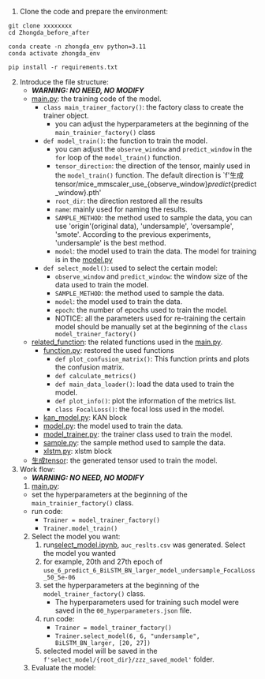 1. Clone the code and prepare the environment:
```
git clone xxxxxxxx
cd Zhongda_before_after

conda create -n zhongda_env python=3.11
conda activate zhongda_env

pip install -r requirements.txt
```
2. Introduce the file structure:
   + ***WARNING: NO NEED, NO MODIFY***
   + [main.py](main.py): the training code of the model.
     + `class main_trainer_factory()`: the factory class to create the trainer object.
       + you can adjust the hyperparameters at the beginning of the `main_trainier_factory()` class
     + `def model_train()`: the function to train the model.
       + you can adjust the `observe_window` and `predict_window` in the `for` loop of the `model_train()` function.
       + `tensor_direction`: the direction of the tensor, mainly used in the `model_train()` function. The default direction is `f'生成tensor/mice_mmscaler_use_{observe_window}_predict_{predict_window}.pth'
       + `root_dir`: the direction restored all the results
       + `name`: mainly used for naming the results.
       + `SAMPLE_METHOD`: the method used to sample the data, you can use 'origin'(original data), 'undersample', 'oversample', 'smote'. According to the previous experiments, 'undersample' is the best method.
       + `model`: the model used to train the data. The model for training is in the [model.py](related_function/model.py)
     + `def select_model()`: used to select the certain model:
       + `observe_window` and `predict_window`: the window size of the data used to train the model.
       + `SAMPLE_METHOD`: the method used to sample the data.
       + `model`: the model used to train the data. 
       + `epoch`: the number of epochs used to train the model.
       + NOTICE: all the parameters used for re-training the certain model should be manually set at the beginning of the `class model_trainer_factory()`
   + [related_function](related_function): the related functions used in the [main.py](main.py).
     + [function.py](related_function/function.py): restored the used functions
       + `def plot_confusion_matrix()`: This function prints and plots the confusion matrix.
       + `def calculate_metrics()`
       + `def main_data_loader()`: load the data used to train the model.
       + `def plot_info()`: plot the information of the metrics list.
       + `class FocalLoss()`: the focal loss used in the model.
     + [kan_model.py](related_function/kan_model.py): KAN block
     + [model.py](related_function/model.py): the model used to train the data.
     + [model_trainer.py](related_function/model_trainer.py): the trainer class used to train the model.
     + [sample.py](related_function/sample.py): the sample method used to sample the data.
     + [xlstm.py](related_function/xlstm.py): xlstm block
   + [生成tensor](生成tensor): the generated tensor used to train the model.
3. Work flow:
   + ***WARNING: NO NEED, NO MODIFY***
   1. [main.py](main.py): 
     + set the hyperparameters at the beginning of the `main_trainier_factory()` class.
     + run code: 
       + `Trainer = model_trainer_factory()`
       + `Trainer.model_train()`
   2. Select the model you want: 
      1. run[select_model.ipynb](select_model/select_model.ipynb), `auc_reslts.csv` was generated. Select the model you wanted
      2. for example, 20th and 27th epoch of `use_6_predict_6_BiLSTM_BN_larger_model_undersample_FocalLoss_50_5e-06`
      3. set the hyperparameters at the beginning of the `model_trainer_factory()` class. 
         + The hyperparameters used for training such model were saved in the `00_hyperparameters.json` file.
      4. run code: 
         + `Trainer = model_trainer_factory()`
         + `Trainer.select_model(6, 6, "undersample", BiLSTM_BN_larger, [20, 27])`
      5. selected model will be saved in the `f'select_model/{root_dir}/zzz_saved_model'` folder.
   3. Evaluate the model: